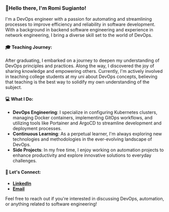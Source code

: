 ### 👋Hello there, I'm Romi Sugianto!

I'm a DevOps engineer with a passion for automating and streamlining processes to improve efficiency and reliability in software development. With a background in backend software engineering and experience in network engineering, I bring a diverse skill set to the world of DevOps.

#### 🎓 Teaching Journey:
After graduating, I embarked on a journey to deepen my understanding of DevOps principles and practices. Along the way, I discovered the joy of sharing knowledge and empowering others. Currently, I'm actively involved in teaching college students at my uni about DevOps concepts, believing that teaching is the best way to solidify my own understanding of the subject.

#### 💻 What I Do:
- **DevOps Engineering**: I specialize in configuring Kubernetes clusters, managing Docker containers, implementing GitOps workflows, and utilizing tools like Portainer and ArgoCD to streamline development and deployment processes.
- **Continuous Learning**: As a perpetual learner, I'm always exploring new technologies and methodologies in the ever-evolving landscape of DevOps.
- **Side Projects**: In my free time, I enjoy working on automation projects to enhance productivity and explore innovative solutions to everyday challenges.

#### 🚀 Let's Connect:
- **[LinkedIn](https://www.linkedin.com/in/romi-sugianto/)**
- **[Email](mailto:romisugianto97@gmail.com)**

Feel free to reach out if you're interested in discussing DevOps, automation, or anything related to software engineering!

<!---
old one
I'm a backend software engineer who likes and still learning about software engineer stuff. Currently im working as a network engineer and doing some fullstack web development sometimes, In my free time i like to work on my side projects about automation stuff to help me work efficiently.

- 👀 I’m interested in **Automation and Machine learning**
- 🌱 I’m currently learning **Golang** and **Python**
- 💞️ I’m looking to collaborate on **Everything**
- 📫 Contact me on: **[LinkedIn](https://www.linkedin.com/in/romi-sugianto/)** or **[Email](mailto:romisugianto97@gmail.com)**
--->
<!---
RomiSugianto/RomiSugianto is a ✨ special ✨ repository because its `README.md` (this file) appears on your GitHub profile.
You can click the Preview link to take a look at your changes.
--->
